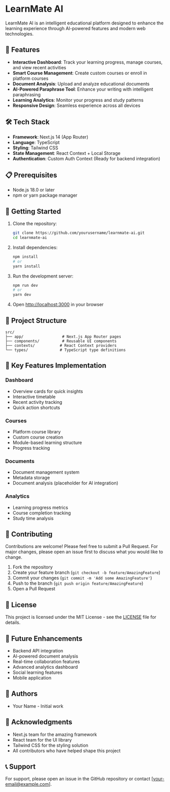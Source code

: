 # LearnMate AI

LearnMate AI is an intelligent educational platform designed to enhance the learning experience through AI-powered features and modern web technologies.

## 🚀 Features

- **Interactive Dashboard**: Track your learning progress, manage courses, and view recent activities
- **Smart Course Management**: Create custom courses or enroll in platform courses
- **Document Analysis**: Upload and analyze educational documents
- **AI-Powered Paraphrase Tool**: Enhance your writing with intelligent paraphrasing
- **Learning Analytics**: Monitor your progress and study patterns
- **Responsive Design**: Seamless experience across all devices

## 🛠️ Tech Stack

- **Framework**: Next.js 14 (App Router)
- **Language**: TypeScript
- **Styling**: Tailwind CSS
- **State Management**: React Context + Local Storage
- **Authentication**: Custom Auth Context (Ready for backend integration)

## 📋 Prerequisites

- Node.js 18.0 or later
- npm or yarn package manager

## 🚀 Getting Started

1. Clone the repository:
   ```bash
   git clone https://github.com/yourusername/learnmate-ai.git
   cd learnmate-ai
   ```

2. Install dependencies:
   ```bash
   npm install
   # or
   yarn install
   ```

3. Run the development server:
   ```bash
   npm run dev
   # or
   yarn dev
   ```

4. Open [http://localhost:3000](http://localhost:3000) in your browser

## 📁 Project Structure

```
src/
├── app/                 # Next.js App Router pages
├── components/          # Reusable UI components
├── contexts/           # React Context providers
└── types/              # TypeScript type definitions
```

## 🔑 Key Features Implementation

### Dashboard
- Overview cards for quick insights
- Interactive timetable
- Recent activity tracking
- Quick action shortcuts

### Courses
- Platform course library
- Custom course creation
- Module-based learning structure
- Progress tracking

### Documents
- Document management system
- Metadata storage
- Document analysis (placeholder for AI integration)

### Analytics
- Learning progress metrics
- Course completion tracking
- Study time analysis

## 🤝 Contributing

Contributions are welcome! Please feel free to submit a Pull Request. For major changes, please open an issue first to discuss what you would like to change.

1. Fork the repository
2. Create your feature branch (`git checkout -b feature/AmazingFeature`)
3. Commit your changes (`git commit -m 'Add some AmazingFeature'`)
4. Push to the branch (`git push origin feature/AmazingFeature`)
5. Open a Pull Request

## 📝 License

This project is licensed under the MIT License - see the [LICENSE](LICENSE) file for details.

## 🔮 Future Enhancements

- Backend API integration
- AI-powered document analysis
- Real-time collaboration features
- Advanced analytics dashboard
- Social learning features
- Mobile application

## 👥 Authors

- Your Name - Initial work

## 🙏 Acknowledgments

- Next.js team for the amazing framework
- React team for the UI library
- Tailwind CSS for the styling solution
- All contributors who have helped shape this project

## 📞 Support

For support, please open an issue in the GitHub repository or contact [your-email@example.com].
